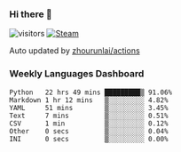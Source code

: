 ### Hi there 👋

![visitors](https://visitor-badge.glitch.me/badge?page_id=zhourunlai)
[![Steam](https://img.shields.io/badge/dynamic/json?label=Steam&query=%24.data.totalSubs&url=https%3A%2F%2Fapi.spencerwoo.com%2Fsubstats%2F%3Fsource%3DsteamGames%26queryKey%3D76561198285156854&suffix=%20Games&logo=steam&labelColor=134375&color=0b1a37&longCache=true)](http://steamcommunity.com/profiles/76561198285156854)

Auto updated by <a href="https://github.com/zhourunlai/zhourunlai/actions" target="_blank">zhourunlai/actions</a>

### Weekly Languages Dashboard

<!--PART:wakatime-->
```text
Python   22 hrs 49 mins █████████▒ 91.06%
Markdown 1 hr 12 mins   ▒░░░░░░░░░ 4.82%
YAML     51 mins        ▒░░░░░░░░░ 3.45%
Text     7 mins         ▒░░░░░░░░░ 0.51%
CSV      1 min          ▒░░░░░░░░░ 0.12%
Other    0 secs         ▒░░░░░░░░░ 0.04%
INI      0 secs         ▒░░░░░░░░░ 0.00%
```
<!--PART:wakatime-->

